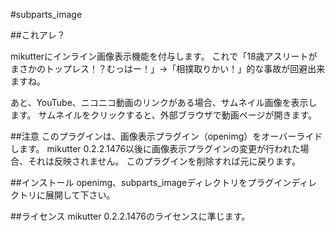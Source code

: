 #subparts_image

##これアレ？

mikutterにインライン画像表示機能を付与します。
これで「18歳アスリートがまさかのトップレス！？むっはー！」->「相撲取りかい！」的な事故が回避出来ますね。

あと、YouTube、ニコニコ動画のリンクがある場合、サムネイル画像を表示します。
サムネイルをクリックすると、外部ブラウザで動画ページが開きます。


##注意
このプラグインは、画像表示プラグイン（openimg）をオーバーライドします。
mikutter 0.2.2.1476以後に画像表示プラグインの変更が行われた場合、それは反映されません。
このプラグインを削除すれば元に戻ります。


##インストール
openimg、subparts_imageディレクトリをプラグインディレクトリに展開して下さい。


##ライセンス
mikutter 0.2.2.1476のライセンスに準じます。
